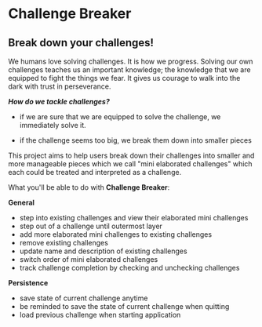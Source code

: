 # Challenge Breaker

## Break down your challenges!


We humans love solving challenges. It is how we progress. Solving our own challenges teaches us an 
important knowledge; the knowledge that we are equipped to fight the things we fear. It gives us 
courage to walk into the dark with trust in perseverance. 

***How do we tackle challenges?***

- if we are sure that we are equipped to solve the challenge, we 
immediately solve it.

- if the challenge seems too big, we break them down into smaller
pieces

This project aims to help users break down their challenges into smaller
and more manageable pieces which we call "mini elaborated challenges" which each could be
treated and interpreted as a challenge.

What you'll be able to do with **Challenge Breaker**:

**General**

- step into existing challenges and view their elaborated mini challenges
- step out of a challenge until outermost layer
- add more elaborated mini challenges to existing challenges
- remove existing challenges
- update name and description of existing challenges
- switch order of mini elaborated challenges
- track challenge completion by checking and unchecking challenges

**Persistence**
- save state of current challenge anytime
- be reminded to save the state of current challenge when quitting
- load previous challenge when starting application